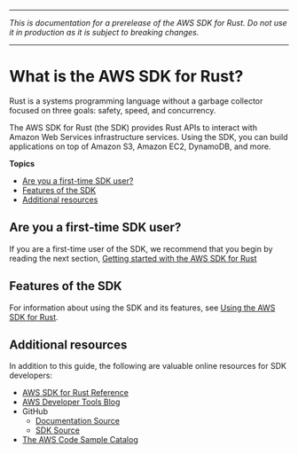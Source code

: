 --------

 *This is documentation for a prerelease of the AWS SDK for Rust\. Do not use it in production as it is subject to breaking changes\.* 

--------

# What is the AWS SDK for Rust?<a name="welcome"></a>

Rust is a systems programming language without a garbage collector focused on three goals: safety, speed, and concurrency\.

The AWS SDK for Rust \(the SDK\) provides Rust APIs to interact with Amazon Web Services infrastructure services\. Using the SDK, you can build applications on top of Amazon S3, Amazon EC2, DynamoDB, and more\.

**Topics**
+ [Are you a first\-time SDK user?](#first-time-user)
+ [Features of the SDK](#servicename-feature-overview)
+ [Additional resources](#additional-resources)

## Are you a first\-time SDK user?<a name="first-time-user"></a>

If you are a first\-time user of the SDK, we recommend that you begin by reading the next section, [Getting started with the AWS SDK for Rust](getting-started.md) 

## Features of the SDK<a name="servicename-feature-overview"></a>

For information about using the SDK and its features, see [Using the AWS SDK for Rust](using.md)\.

## Additional resources<a name="additional-resources"></a>

In addition to this guide, the following are valuable online resources for SDK developers:
+  [AWS SDK for Rust Reference](https://awslabs.github.io/aws-sdk-rust/) 
+ [AWS Developer Tools Blog](https://aws.amazon.com/blogs/developer/)
+ GitHub
  +  [Documentation Source](https://github.com/awsdocs/aws-rust-developer-guide-v1) 
  +  [SDK Source](https://github.com/awslabs/aws-sdk-rust) 
+ [The AWS Code Sample Catalog](http://docs.aws.amazon.com/code-samples/latest/catalog/)